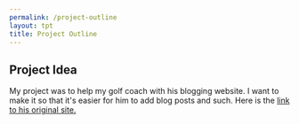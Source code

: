 ```yaml
---
permalink: /project-outline
layout: tpt
title: Project Outline
---
```


## Project Idea

My project was to help my golf coach with his blogging website. I want to make it so that it's easier for him to add blog posts and such. Here is the [link to his original site.](sdjuniorclub.com)